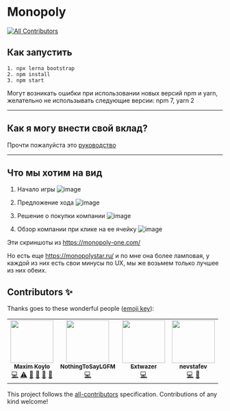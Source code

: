 # Monopoly
<!-- ALL-CONTRIBUTORS-BADGE:START - Do not remove or modify this section -->
[![All Contributors](https://img.shields.io/badge/all_contributors-4-orange.svg?style=flat-square)](#contributors-)
<!-- ALL-CONTRIBUTORS-BADGE:END -->

## Как запустить

```
1. npx lerna bootstrap
2. npm install
3. npm start
```

Могут возникать ошибки при использовании новых версий npm и yarn, желательно не использывать следующие версии: npm 7, yarn 2

---

## Как я могу внести свой вклад?

Прочти пожалуйста это [руководство](./CONTRIBUTING.md)

---

## Что мы хотим на вид

1. Начало игры
   ![image](./docs/assets/images/start-game.jpg)

2. Предложение хода
   ![image](./docs/assets/images/roll-dice.png)

3. Решение о покупки компании
   ![image](./docs/assets/images/buy-company.png)

4. Обзор компании при клике на ее ячейку
   ![image](./docs/assets/images/view-company.png)

Эти скриншоты из https://monopoly-one.com/

Но есть еще https://monopolystar.ru/ и по мне она более ламповая, у каждой из них есть свои минусы по UX, мы же возьмем только лучшее из них обеих.

## Contributors ✨

Thanks goes to these wonderful people ([emoji key](https://allcontributors.org/docs/en/emoji-key)):

<!-- ALL-CONTRIBUTORS-LIST:START - Do not remove or modify this section -->
<!-- prettier-ignore-start -->
<!-- markdownlint-disable -->
<table>
  <tr>
    <td align="center"><a href="https://github.com/lFandoriNl"><img src="https://avatars0.githubusercontent.com/u/23149596?v=4?s=100" width="100px;" alt=""/><br /><sub><b>Maxim Koylo</b></sub></a><br /><a href="https://github.com/lFandoriNl/monopoly/commits?author=lFandoriNl" title="Code">💻</a> <a href="https://github.com/lFandoriNl/monopoly/commits?author=lFandoriNl" title="Tests">⚠️</a> <a href="#data-lFandoriNl" title="Data">🔣</a> <a href="#ideas-lFandoriNl" title="Ideas, Planning, & Feedback">🤔</a> <a href="#projectManagement-lFandoriNl" title="Project Management">📆</a> <a href="https://github.com/lFandoriNl/monopoly/pulls?q=is%3Apr+reviewed-by%3AlFandoriNl" title="Reviewed Pull Requests">👀</a></td>
    <td align="center"><a href="https://github.com/NothingToSayLGFM"><img src="https://avatars0.githubusercontent.com/u/62837832?v=4?s=100" width="100px;" alt=""/><br /><sub><b>NothingToSayLGFM</b></sub></a><br /><a href="https://github.com/lFandoriNl/monopoly/commits?author=NothingToSayLGFM" title="Code">💻</a></td>
    <td align="center"><a href="https://github.com/Extwazer"><img src="https://avatars1.githubusercontent.com/u/43049398?v=4?s=100" width="100px;" alt=""/><br /><sub><b>Extwazer</b></sub></a><br /><a href="https://github.com/lFandoriNl/monopoly/commits?author=Extwazer" title="Code">💻</a></td>
    <td align="center"><a href="https://github.com/nevstafev"><img src="https://avatars0.githubusercontent.com/u/16920632?v=4?s=100" width="100px;" alt=""/><br /><sub><b>nevstafev</b></sub></a><br /><a href="https://github.com/lFandoriNl/monopoly/commits?author=nevstafev" title="Code">💻</a> <a href="#ideas-nevstafev" title="Ideas, Planning, & Feedback">🤔</a></td>
  </tr>
</table>

<!-- markdownlint-restore -->
<!-- prettier-ignore-end -->

<!-- ALL-CONTRIBUTORS-LIST:END -->

This project follows the [all-contributors](https://github.com/all-contributors/all-contributors) specification. Contributions of any kind welcome!